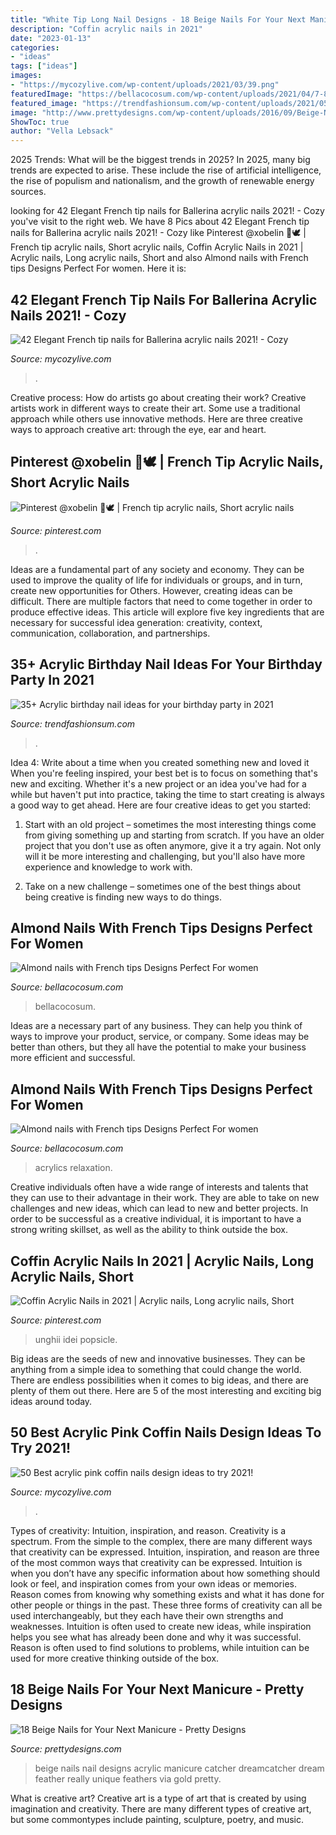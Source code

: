 ```yaml
---
title: "White Tip Long Nail Designs - 18 Beige Nails For Your Next Manicure"
description: "Coffin acrylic nails in 2021"
date: "2023-01-13"
categories:
- "ideas"
tags: ["ideas"]
images:
- "https://mycozylive.com/wp-content/uploads/2021/03/39.png"
featuredImage: "https://bellacocosum.com/wp-content/uploads/2021/04/7-8.jpg"
featured_image: "https://trendfashionsum.com/wp-content/uploads/2021/05/9-18.jpg"
image: "http://www.prettydesigns.com/wp-content/uploads/2016/09/Beige-Nail-Design.jpg"
ShowToc: true
author: "Vella Lebsack"
---
```



2025 Trends: What will be the biggest trends in 2025?
In 2025, many big trends are expected to arise. These include the rise of artificial intelligence, the rise of populism and nationalism, and the growth of renewable energy sources.

	

		
looking for 42 Elegant French tip nails for Ballerina acrylic nails 2021! - Cozy you've visit to the right web. We have 8 Pics about 42 Elegant French tip nails for Ballerina acrylic nails 2021! - Cozy like Pinterest @xobelin 🌱🕊 | French tip acrylic nails, Short acrylic nails, Coffin Acrylic Nails in 2021 | Acrylic nails, Long acrylic nails, Short and also Almond nails with French tips Designs Perfect For women. Here it is:
		
    
## 42 Elegant French Tip Nails For Ballerina Acrylic Nails 2021! - Cozy

<img loading=lazy src="https://mycozylive.com/wp-content/uploads/2021/03/39.png" onerror="this.onerror=null;this.src='https://tse2.mm.bing.net/th?id=OIP.LjeVZim8wBzmBVNgq-Li-QHaKY&amp;pid=15.1';" alt="42 Elegant French tip nails for Ballerina acrylic nails 2021! - Cozy">

_Source: mycozylive.com_

>. 

	

Creative process: How do artists go about creating their work?
Creative artists work in different ways to create their art. Some use a traditional approach while others use innovative methods. Here are three creative ways to approach creative art: through the eye, ear and heart.

    
## Pinterest @xobelin 🌱🕊 | French Tip Acrylic Nails, Short Acrylic Nails

<img loading=lazy src="https://i.pinimg.com/736x/40/7a/1a/407a1af8425fc5a390ac855c4a1a357d.jpg" onerror="this.onerror=null;this.src='https://tse3.mm.bing.net/th?id=OIP.GcEkI2np2lTmhF9m0Vf8sgHaHa&amp;pid=15.1';" alt="Pinterest @xobelin 🌱🕊 | French tip acrylic nails, Short acrylic nails">

_Source: pinterest.com_

>. 

	

Ideas are a fundamental part of any society and economy. They can be used to improve the quality of life for individuals or groups, and in turn, create new opportunities for Others. However, creating ideas can be difficult. There are multiple factors that need to come together in order to produce effective ideas. This article will explore five key ingredients that are necessary for successful idea generation: creativity, context, communication, collaboration, and partnerships.

    
## 35+ Acrylic Birthday Nail Ideas For Your Birthday Party In 2021

<img loading=lazy src="https://trendfashionsum.com/wp-content/uploads/2021/05/9-18.jpg" onerror="this.onerror=null;this.src='https://tse1.mm.bing.net/th?id=OIP.gPNhAcqagwOlHq2xgaPqJQHaLH&amp;pid=15.1';" alt="35+ Acrylic birthday nail ideas for your birthday party in 2021">

_Source: trendfashionsum.com_

>. 

	

Idea 4: Write about a time when you created something new and loved it
When you're feeling inspired, your best bet is to focus on something that's new and exciting. Whether it's a new project or an idea you've had for a while but haven't put into practice, taking the time to start creating is always a good way to get ahead. Here are four creative ideas to get you started: 
1. Start with an old project – sometimes the most interesting things come from giving something up and starting from scratch. If you have an older project that you don't use as often anymore, give it a try again. Not only will it be more interesting and challenging, but you'll also have more experience and knowledge to work with.

2. Take on a new challenge – sometimes one of the best things about being creative is finding new ways to do things.

    
## Almond Nails With French Tips Designs Perfect For Women

<img loading=lazy src="https://bellacocosum.com/wp-content/uploads/2021/04/7-8.jpg" onerror="this.onerror=null;this.src='https://tse2.mm.bing.net/th?id=OIP.tJorD9lSBq2-J5uLkBPNMgHaLH&amp;pid=15.1';" alt="Almond nails with French tips Designs Perfect For women">

_Source: bellacocosum.com_

>bellacocosum. 

	

Ideas are a necessary part of any business. They can help you think of ways to improve your product, service, or company. Some ideas may be better than others, but they all have the potential to make your business more efficient and successful.

    
## Almond Nails With French Tips Designs Perfect For Women

<img loading=lazy src="https://bellacocosum.com/wp-content/uploads/2021/04/28-8.jpg" onerror="this.onerror=null;this.src='https://tse1.mm.bing.net/th?id=OIP.rWyqcsTJG_y6HbdsWTLd-QHaLH&amp;pid=15.1';" alt="Almond nails with French tips Designs Perfect For women">

_Source: bellacocosum.com_

>acrylics relaxation. 

	

Creative individuals often have a wide range of interests and talents that they can use to their advantage in their work. They are able to take on new challenges and new ideas, which can lead to new and better projects. In order to be successful as a creative individual, it is important to have a strong writing skillset, as well as the ability to think outside the box.

    
## Coffin Acrylic Nails In 2021 | Acrylic Nails, Long Acrylic Nails, Short

<img loading=lazy src="https://i.pinimg.com/736x/90/e2/f0/90e2f0115a2fdaee886777b452e092d3.jpg" onerror="this.onerror=null;this.src='https://tse4.mm.bing.net/th?id=OIP.QWd7hub9ndALrqxZ2YNIFgAAAA&amp;pid=15.1';" alt="Coffin Acrylic Nails in 2021 | Acrylic nails, Long acrylic nails, Short">

_Source: pinterest.com_

>unghii idei popsicle. 

	

Big ideas are the seeds of new and innovative businesses. They can be anything from a simple idea to something that could change the world. There are endless possibilities when it comes to big ideas, and there are plenty of them out there. Here are 5 of the most interesting and exciting big ideas around today.

    
## 50 Best Acrylic Pink Coffin Nails Design Ideas To Try 2021!

<img loading=lazy src="https://mycozylive.com/wp-content/uploads/2021/04/47-1.jpg" onerror="this.onerror=null;this.src='https://tse4.mm.bing.net/th?id=OIP.Bq0Z2UmomzjHc0CIK6MFhQHaLH&amp;pid=15.1';" alt="50 Best acrylic pink coffin nails design ideas to try 2021!">

_Source: mycozylive.com_

>. 

	

Types of creativity: Intuition, inspiration, and reason.
Creativity is a spectrum. From the simple to the complex, there are many different ways that creativity can be expressed. Intuition, inspiration, and reason are three of the most common ways that creativity can be expressed. Intuition is when you don’t have any specific information about how something should look or feel, and inspiration comes from your own ideas or memories. Reason comes from knowing why something exists and what it has done for other people or things in the past. These three forms of creativity can all be used interchangeably, but they each have their own strengths and weaknesses. Intuition is often used to create new ideas, while inspiration helps you see what has already been done and why it was successful. Reason is often used to find solutions to problems, while intuition can be used for more creative thinking outside of the box.

    
## 18 Beige Nails For Your Next Manicure - Pretty Designs

<img loading=lazy src="http://www.prettydesigns.com/wp-content/uploads/2016/09/Beige-Nail-Design.jpg" onerror="this.onerror=null;this.src='https://tse1.mm.bing.net/th?id=OIP.CAuEnchEwhqJrJZhotMdLAHaJ4&amp;pid=15.1';" alt="18 Beige Nails for Your Next Manicure - Pretty Designs">

_Source: prettydesigns.com_

>beige nails nail designs acrylic manicure catcher dreamcatcher dream feather really unique feathers via gold pretty. 

	

What is creative art?
Creative art is a type of art that is created by using imagination and creativity. There are many different types of creative art, but some commontypes include painting, sculpture, poetry, and music.

